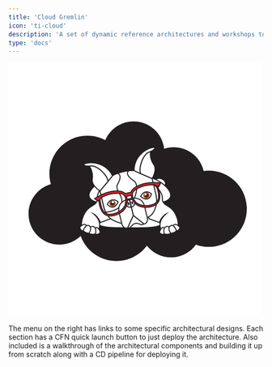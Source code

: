 ```yaml
---
title: 'Cloud Gremlin'
icon: 'ti-cloud'
description: 'A set of dynamic reference architectures and workshops to run through some common cloud patterns'
type: 'docs'
---
```


![Cloud Gremlin](images/cloud-gremlin-blk.png 'Cloud Gremlin')

The menu on the right has links to some specific architectural designs. Each section has a CFN quick launch button to just deploy the architecture. Also included is a walkthrough of the architectural components and building it up from scratch along with a CD pipeline for deploying it.
